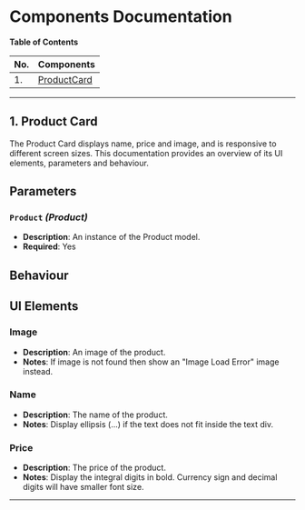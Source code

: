 ﻿# Components Documentation

**Table of Contents**

| No. | Components |
| --- | ----- |
| 1.  | [ProductCard](#product-card) |

---

## 1. Product Card

The Product Card displays name, price and image, and is responsive to different screen sizes.
This documentation provides an overview of its UI elements, parameters and behaviour.

## Parameters

### `Product` *(Product)* 

- **Description**: An instance of the Product model.
- **Required**: Yes

## Behaviour

## UI Elements

### Image

- **Description**: An image of the product.
- **Notes**: If image is not found then show an "Image Load Error" image instead.

### Name

- **Description**: The name of the product.
- **Notes**: Display ellipsis (...) if the text does not fit inside the text div.

### Price

- **Description**: The price of the product.
- **Notes**: Display the integral digits in bold. Currency sign and decimal digits will have smaller font size.


---